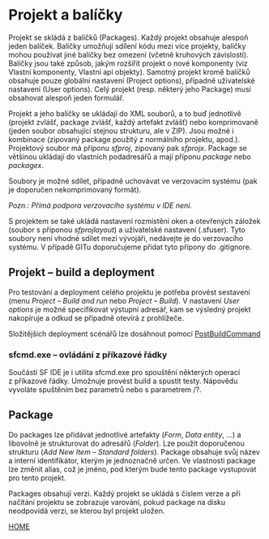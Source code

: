 # Projekt a balíčky

Projekt se skládá z balíčků (Packages). Každý projekt obsahuje alespoň
jeden balíček. Balíčky umožňují sdílení kódu mezi více projekty, balíčky
mohou používat jiné balíčky bez omezení (včetně kruhových závislostí).
Balíčky jsou také způsob, jakým rozšířit projekt o nové komponenty (viz
Vlastní komponenty, Vlastní api objekty). Samotný projekt kromě balíčků
obsahuje pouze globální nastavení (Project options), případně
uživatelské nastavení (User options). Celý projekt (resp. některý jeho
Package) musí obsahovat alespoň jeden formulář.

Projekt a jeho balíčky se ukládají do XML souborů, a to buď jednotlivě
(projekt zvlášť, package zvlášť, každý artefakt zvlášť) nebo
komprimovaně (jeden soubor obsahující stejnou strukturu, ale v ZIP).
Jsou možné i kombinace (zipovaný package použitý z normálního projektu,
apod.). Projektový soubor má příponu _sfproj_, zipovaný pak _sfprojx_.
Package se většinou ukládají do vlastních podadresářů a mají příponu
_package_ nebo _packagex_.

Soubory je možné sdílet, případně uchovávat ve verzovacím systému (pak
je doporučen nekomprimovaný formát).

_Pozn.: Přímá podpora verzovacího systému v IDE není._

S projektem se také ukládá nastavení rozmístění oken a otevřených
záložek (soubor s příponou _sfprojlayout_) a uživatelské nastavení
(.sfuser). Tyto soubory není vhodné sdílet mezi vývojáři, nedávejte je
do verzovacího systému. V případě GITu doporučujeme přidat tyto přípony
do .gitignore.

## Projekt – build a deployment

Pro testování a deployment celého projektu je potřeba provést sestavení
(menu _Project – Build and run_ nebo _Project_ _– Build_). V nastavení
_User options_ je možné specifikovat výstupní adresář, kam se výsledný
projekt nakopíruje a odkud se případně otevírá z prohlížeče.

Složitějších deployment scénářů lze dosáhnout pomocí [PostBuildCommand](/cs/resources/PostBuildCommand)

### sfcmd.exe – ovládání z příkazové řádky

Součástí SF IDE je i utilita sfcmd.exe pro spouštění některých operací
z příkazové řádky. Umožnuje provést build a spustit testy. Nápovědu
vyvoláte spuštěním bez parametrů nebo s parametrem /?.
 
## Package

Do packages lze přidávat jednotlivé artefakty (_Form_, _Data entity_, …)
a libovolně je strukturovat do adresářů (_Folder_). Lze použít
doporučenou strukturu (_Add New Item – Standard folders_). Package
obsahuje svůj název a interní identifikátor, kterým je jednoznačně
určen. Ve vlastnosti package lze změnit alias, což je jméno, pod kterým
bude tento package vystupovat pro tento projekt.

Packages obsahují verzi. Každý projekt se ukládá s číslem verze a při
načítání projektu se zobrazuje varování, pokud package na disku
neodpovídá verzi, se kterou byl projekt uložen.

[HOME](/index.md)
